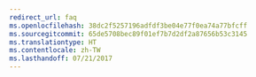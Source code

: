 ```yaml
---
redirect_url: faq
ms.openlocfilehash: 38dc2f5257196adfdf3be04e77f0ea74a77bfcff
ms.sourcegitcommit: 65de5708bec89f01ef7b7d2df2a87656b53c3145
ms.translationtype: HT
ms.contentlocale: zh-TW
ms.lasthandoff: 07/21/2017
---
```

